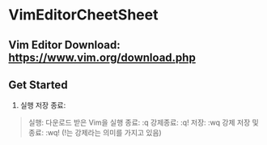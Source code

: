 VimEditorCheetSheet
=========
Vim Editor Download: https://www.vim.org/download.php
---------
## Get Started
1. 실행 저장 종료: 
> 실행: 다운로드 받은 Vim을 실행
> 종료: :q
> 강제종료: :q!
> 저장: :wq
> 강제 저장 및 종료: :wq!
> (!는 강제라는 의미를 가지고 있음)
